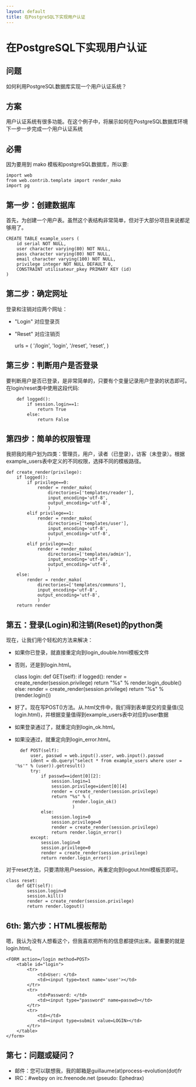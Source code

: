 ```yaml
---
layout: default
title: 在PostgreSQL下实现用户认证
---
```


# 在PostgreSQL下实现用户认证

## 问题

如何利用PostgreSQL数据库实现一个用户认证系统？

## 方案

用户认证系统有很多功能。在这个例子中，将展示如何在PostgreSQL数据库环境下一步一步完成一个用户认证系统

## 必需

因为要用到 mako 模板和postgreSQL数据库，所以要:

	import web
	from web.contrib.template import render_mako
	import pg

## 第一步：创建数据库

首先，为创建一个用户表。虽然这个表结构非常简单，但对于大部分项目来说都足够用了。

```
CREATE TABLE example_users (
    id serial NOT NULL,
    user character varying(80) NOT NULL,
    pass character varying(80) NOT NULL,
    email character varying(100) NOT NULL,
    privilege integer NOT NULL DEFAULT 0,
    CONSTRAINT utilisateur_pkey PRIMARY KEY (id)
)
```

## 第二步：确定网址

登录和注销对应两个网址：

- "Login" 对应登录页
- "Reset" 对应注销页

	urls = (
	 	'/login', 'login',
		'/reset', 'reset',
    )

## 第三步：判断用户是否登录

要判断用户是否已登录，是非常简单的，只要有个变量记录用户登录的状态即可。在login/reset类中使用这段代码:

```
	def logged():
		if session.login==1:
			return True
		else:
			return False
```

## 第四步：简单的权限管理

我把我的用户划为四类：管理员，用户，读者（已登录），访客（未登录）。根据example_users表中定义的不同权限，选择不同的模板路径。

	def create_render(privilege):
		if logged():
			if privilege==0:
				render = render_mako(
					directories=['templates/reader'],
					input_encoding='utf-8',
					output_encoding='utf-8',
					)
			elif privilege==1:
				render = render_mako(
					directories=['templates/user'],
					input_encoding='utf-8',
					output_encoding='utf-8',
					)
			elif privilege==2:
				render = render_mako(
					directories=['templates/admin'],
					input_encoding='utf-8',
					output_encoding='utf-8',
					)
		else:
			render = render_mako(
				directories=['templates/communs'],
				input_encoding='utf-8',
				output_encoding='utf-8',
				)
		return render
	
## 第五：登录(Login)和注销(Reset)的python类

现在，让我们用个轻松的方法来解决：
- 如果你已登录，就直接重定向到login_double.html模板文件
- 否则，还是到login.html。

	class login:
		def GET(self):
			if logged():
				render = create_render(session.privilege)
				return "%s" % render.login_double()
			else:
				render = create_render(session.privilege)
				return "%s" % (render.login())

- 好了。现在写POST()方法。从.html文件中，我们得到表单提交的变量值(见login.html)，并根据变量值得到example_users表中对应的user数据
- 如果登录通过了，就重定向到login_ok.html。
- 如果没通过，就重定向到login_error.html。

		def POST(self):
			user, passwd = web.input().user, web.input().passwd
			ident = db.query("select * from example_users where user = '%s'" % (user)).getresult()
			try:
				if passwd==ident[0][2]:
					session.login=1
					session.privilege=ident[0][4]
					render = create_render(session.privilege)
					return "%s" % (
							render.login_ok()
							)
				else:
					session.login=0
					session.privilege=0
					render = create_render(session.privilege)
					return render.login_error()
			except:
				session.login=0
				session.privilege=0
				render = create_render(session.privilege)
				return render.login_error()

对于reset方法，只要清除用户session，再重定向到logout.html模板页即可。

	class reset:
		def GET(self):
			session.login=0
			session.kill()
			render = create_render(session.privilege)
			return render.logout()

## 6th: 第六步：HTML模板帮助

嗯，我认为没有人想看这个，但我喜欢把所有的信息都提供出来。最重要的就是login.html。

	<FORM action=/login method=POST>
		<table id="login">
			<tr>
				<td>User: </td>
				<td><input type=text name='user'></td>
			</tr>
			<tr>
				<td>Password: </td>
				<td><input type="password" name=passwd></td>
			</tr>
			<tr>
				<td></td>
				<td><input type=submit value=LOGIN></td>
			</tr>
		</table>
	</form>

## 第七：问题或疑问？

- 邮件：您可以联想我，我的邮箱是guillaume(at)process-evolution(dot)fr
- IRC：#webpy on irc.freenode.net (pseudo: Ephedrax)

